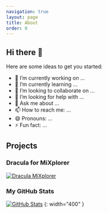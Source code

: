 ```yaml
---
navigation: true
layout: page
title: About
order: 0
---
```


## Hi there 👋

Here are some ideas to get you started:

- 🔭 I’m currently working on ...
- 🌱 I’m currently learning ...
- 👯 I’m looking to collaborate on ...
- 🤔 I’m looking for help with ...
- 💬 Ask me about ...
- 📫 How to reach me: ...
- 😄 Pronouns: ...
- ⚡ Fun fact: ...

## Projects

### Dracula for MiXplorer

[![Dracula MiXplorer](https://github-readme-stats.vercel.app/api/pin/?username=dracula&repo=mixplorer&theme=dracula&hide_border=false&show_owner=true)](https://github.com/dracula/mixplorer)

### My GitHub Stats

[![GitHub Stats](https://github-readme-stats.vercel.app/api?username=sionta&theme=solarized-dark&hide_title=true&locale=en&include_all_commits=true)](https://github.com/sionta)
{: width="400" }
